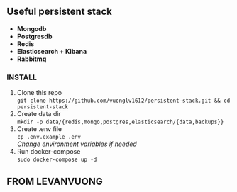## Useful persistent stack
- **Mongodb**
- **Postgresdb**
- **Redis**
- **Elasticsearch + Kibana**
- **Rabbitmq**

### INSTALL
1. Clone this repo  
`git clone https://github.com/vuonglv1612/persistent-stack.git && cd persistent-stack`  
2. Create data dir  
`mkdir -p data/{redis,mongo,postgres,elasticsearch/{data,backups}}`  
3. Create .env file  
`cp .env.example .env`  
_Change environment variables if needed_  
4. Run docker-compose  
`sudo docker-compose up -d`  

## FROM LEVANVUONG
